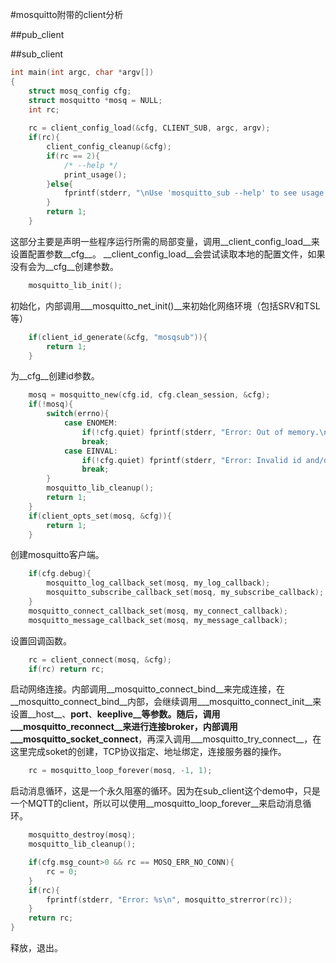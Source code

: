#mosquitto附带的client分析

##pub_client


##sub_client
```c
int main(int argc, char *argv[])
{
	struct mosq_config cfg;
	struct mosquitto *mosq = NULL;
	int rc;
	
	rc = client_config_load(&cfg, CLIENT_SUB, argc, argv);
	if(rc){
		client_config_cleanup(&cfg);
		if(rc == 2){
			/* --help */
			print_usage();
		}else{
			fprintf(stderr, "\nUse 'mosquitto_sub --help' to see usage.\n");
		}
		return 1;
	}
```
这部分主要是声明一些程序运行所需的局部变量，调用__client_config_load__来设置配置参数__cfg__。
__client_config_load__会尝试读取本地的配置文件，如果没有会为__cfg__创建参数。


```c
	mosquitto_lib_init();
```
初始化，内部调用___mosquitto_net_init()__来初始化网络环境（包括SRV和TSL等）
```c
	if(client_id_generate(&cfg, "mosqsub")){
		return 1;
	}
```
为__cfg__创建id参数。
```c
	mosq = mosquitto_new(cfg.id, cfg.clean_session, &cfg);
	if(!mosq){
		switch(errno){
			case ENOMEM:
				if(!cfg.quiet) fprintf(stderr, "Error: Out of memory.\n");
				break;
			case EINVAL:
				if(!cfg.quiet) fprintf(stderr, "Error: Invalid id and/or clean_session.\n");
				break;
		}
		mosquitto_lib_cleanup();
		return 1;
	}
	if(client_opts_set(mosq, &cfg)){
		return 1;
	}
```
创建mosquitto客户端。
```c
	if(cfg.debug){
		mosquitto_log_callback_set(mosq, my_log_callback);
		mosquitto_subscribe_callback_set(mosq, my_subscribe_callback);
	}
	mosquitto_connect_callback_set(mosq, my_connect_callback);
	mosquitto_message_callback_set(mosq, my_message_callback);
```
设置回调函数。

```c
	rc = client_connect(mosq, &cfg);
	if(rc) return rc;
```
启动网络连接。内部调用__mosquitto_connect_bind__来完成连接，在__mosquitto_connect_bind__内部，会继续调用___mosquitto_connect_init__来设置__host__、__port__、__keeplive__等参数。随后，调用___mosquitto_reconnect__来进行连接broker，内部调用___mosquitto_socket_connect__，再深入调用___mosquitto_try_connect__，在这里完成soket的创建，TCP协议指定、地址绑定，连接服务器的操作。
```c
	rc = mosquitto_loop_forever(mosq, -1, 1);
```
启动消息循环，这是一个永久阻塞的循环。因为在sub_client这个demo中，只是一个MQTT的client，所以可以使用__mosquitto_loop_forever__来启动消息循环。
```c
	mosquitto_destroy(mosq);
	mosquitto_lib_cleanup();

	if(cfg.msg_count>0 && rc == MOSQ_ERR_NO_CONN){
		rc = 0;
	}
	if(rc){
		fprintf(stderr, "Error: %s\n", mosquitto_strerror(rc));
	}
	return rc;
}
```
释放，退出。